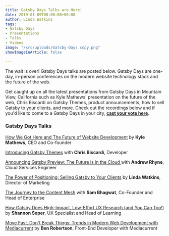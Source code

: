 ```yaml
---
title: Gatsby Days Talks are Here!
date: 2019-01-09T08:00:00+00:00
author: Linda Watkins
tags:
- Gatsby Days
- Presentations
- Talks
- Videos
image: "/src/uploads/Gatsby-Days copy.png"
showImageInArticle: false

---
```

The wait is over! Gatsby Days talks are posted below. Gatsby Days are one-day, in-person conferences on the modern website technology stack and the future of the web. 

Get caught up on all the latest presentations from Gatsby Days in Mountain View, California such as Kyle Mathews' presentation on the future of the web, Chris Biscardi on Gatsby Themes, product announcements, how to sell Gatsby to your clients, and more. Check out the recordings below and if you'd like to come to a Gatsby Days in your city, [**cast your vote here**](https://www.gatsbyjs.com/gatsby-days-signup/). 

### Gatsby Days Talks

[How We Got Here and The Future of Website Development](https://www.gatsbyjs.com/gatsby-days-keynote-kyle/) by **Kyle Mathews**, CEO and Co-founder

[Introducing Gatsby Themes](https://www.gatsbyjs.com/gatsby-days-themes-chris/) with **Chris Biscardi**, Developer

[Announcing Gatsby Preview: The Future is in the Cloud ](https://www.gatsbyjs.com/gatsby-days-preview-andrew/)with **Andrew Rhyne**, Cloud Services Engineer

[The Power of Positioning: Selling Gatsby to Your Clients](https://www.gatsbyjs.com/gatsby-days-positioning-linda/) by **Linda Watkins**, Director of Marketing

[The Journey to the Content Mesh](https://www.gatsbyjs.com/gatsby-days-content-mesh-sam/) with **Sam Bhagwat**, Co-Founder and Head of Enterprise

[How Gatsby Does High-Impact, Low-Effort UX Research (and You Can Too!)](https://www.gatsbyjs.com/gatsby-days-UXresearch-shannon/) by **Shannon Soper**, UX Specialist and Head of Learning

[Move Fast, Don't Break Things: Trends in Modern Web Development with Mediacurrent](https://www.gatsbyjs.com/gatsby-days-mediacurrent-ben/) by **Ben Robertson**, Front-End Developer with Mediacurrent